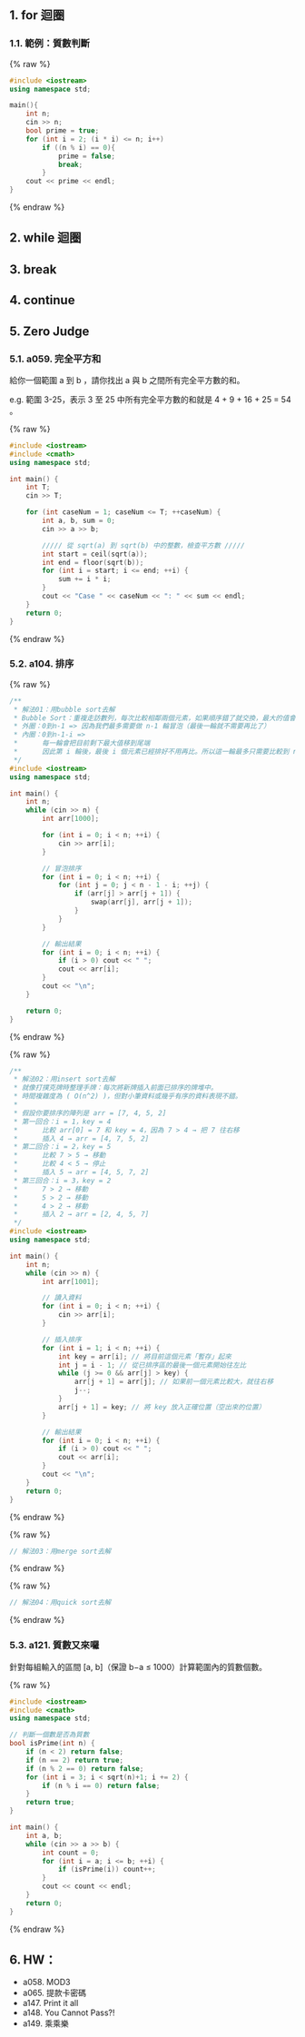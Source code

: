 ## 1. for 迴圈

### 1.1. 範例：質數判斷

{% raw %}

```cpp
#include <iostream>
using namespace std;

main(){
    int n;
    cin >> n;
    bool prime = true;
    for (int i = 2; (i * i) <= n; i++)
        if ((n % i) == 0){
            prime = false;
            break;
        }
    cout << prime << endl;
}
```

{% endraw %}

## 2. while 迴圈

## 3. break

## 4. continue

## 5. Zero Judge

### 5.1. a059. 完全平方和

給你一個範圍 a 到 b ，請你找出 a 與 b 之間所有完全平方數的和。

e.g. 範圍 3-25，表示 3 至 25 中所有完全平方數的和就是 4 + 9 + 16 + 25 = 54 。

{% raw %}

```cpp
#include <iostream>
#include <cmath>
using namespace std;

int main() {
    int T;
    cin >> T;

    for (int caseNum = 1; caseNum <= T; ++caseNum) {
        int a, b, sum = 0;
        cin >> a >> b;

        ///// 從 sqrt(a) 到 sqrt(b) 中的整數，檢查平方數 /////
        int start = ceil(sqrt(a));
        int end = floor(sqrt(b));
        for (int i = start; i <= end; ++i) {
            sum += i * i;
        }
        cout << "Case " << caseNum << ": " << sum << endl;
    }
    return 0;
}
```

{% endraw %}

### 5.2. a104. 排序

{% raw %}

```cpp
/**
 * 解法01：用bubble sort去解
 * Bubble Sort：重複走訪數列，每次比較相鄰兩個元素，如果順序錯了就交換，最大的值會被「冒」到後面，像泡泡往上浮。
 * 外圈：0到n-1 => 因為我們最多需要做 n-1 輪冒泡（最後一輪就不需要再比了）
 * 內圈：0到n-1-i =>
 *      每一輪會把目前剩下最大值移到尾端
 *      因此第 i 輪後，最後 i 個元素已經排好不用再比。所以這一輪最多只需要比較到 n - 1 - i 的位置
 */
#include <iostream>
using namespace std;

int main() {
    int n;
    while (cin >> n) {
        int arr[1000];

        for (int i = 0; i < n; ++i) {
            cin >> arr[i];
        }

        // 冒泡排序
        for (int i = 0; i < n; ++i) {
            for (int j = 0; j < n - 1 - i; ++j) {
                if (arr[j] > arr[j + 1]) {
                    swap(arr[j], arr[j + 1]);
                }
            }
        }

        // 輸出結果
        for (int i = 0; i < n; ++i) {
            if (i > 0) cout << " ";
            cout << arr[i];
        }
        cout << "\n";
    }

    return 0;
}
```

{% endraw %}

{% raw %}

```cpp
/**
 * 解法02：用insert sort去解
 * 就像打撲克牌時整理手牌：每次將新牌插入前面已排序的牌堆中。
 * 時間複雜度為 ( O(n^2) )，但對小筆資料或幾乎有序的資料表現不錯。
 *
 * 假設你要排序的陣列是 arr = [7, 4, 5, 2]
 * 第一回合：i = 1，key = 4
 *      比較 arr[0] = 7 和 key = 4，因為 7 > 4 → 把 7 往右移
 *      插入 4 → arr = [4, 7, 5, 2]
 * 第二回合：i = 2，key = 5
 *      比較 7 > 5 → 移動
 *      比較 4 < 5 → 停止
 *      插入 5 → arr = [4, 5, 7, 2]
 * 第三回合：i = 3，key = 2
 *      7 > 2 → 移動
 *      5 > 2 → 移動
 *      4 > 2 → 移動
 *      插入 2 → arr = [2, 4, 5, 7]
 */
#include <iostream>
using namespace std;

int main() {
    int n;
    while (cin >> n) {
        int arr[1001];

        // 讀入資料
        for (int i = 0; i < n; ++i) {
            cin >> arr[i];
        }

        // 插入排序
        for (int i = 1; i < n; ++i) {
            int key = arr[i]; // 將目前這個元素「暫存」起來
            int j = i - 1; // 從已排序區的最後一個元素開始往左比
            while (j >= 0 && arr[j] > key) {
                arr[j + 1] = arr[j]; // 如果前一個元素比較大，就往右移
                j--;
            }
            arr[j + 1] = key; // 將 key 放入正確位置（空出來的位置）
        }

        // 輸出結果
        for (int i = 0; i < n; ++i) {
            if (i > 0) cout << " ";
            cout << arr[i];
        }
        cout << "\n";
    }
    return 0;
}
```

{% endraw %}

{% raw %}

```cpp
// 解法03：用merge sort去解

```

{% endraw %}

{% raw %}

```cpp
// 解法04：用quick sort去解

```

{% endraw %}

### 5.3. a121. 質數又來囉

針對每組輸入的區間 [a, b]（保證 b−a ≤ 1000）計算範圍內的質數個數。

{% raw %}

```cpp
#include <iostream>
#include <cmath>
using namespace std;

// 判斷一個數是否為質數
bool isPrime(int n) {
    if (n < 2) return false;
    if (n == 2) return true;
    if (n % 2 == 0) return false;
    for (int i = 3; i < sqrt(n)+1; i += 2) {
        if (n % i == 0) return false;
    }
    return true;
}

int main() {
    int a, b;
    while (cin >> a >> b) {
        int count = 0;
        for (int i = a; i <= b; ++i) {
            if (isPrime(i)) count++;
        }
        cout << count << endl;
    }
    return 0;
}
```

{% endraw %}

## 6. HW：

-   a058. MOD3
-   a065. 提款卡密碼
-   a147. Print it all
-   a148. You Cannot Pass?!
-   a149. 乘乘樂

